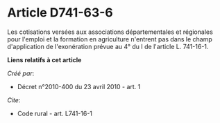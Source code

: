 # Article D741-63-6

Les cotisations versées aux associations départementales et régionales pour l'emploi et la formation en agriculture n'entrent
pas dans le champ d'application de l'exonération prévue au 4° du I de l'article L. 741-16-1.

**Liens relatifs à cet article**

_Créé par_:

  - Décret n°2010-400 du 23 avril 2010 - art. 1

_Cite_:

  - Code rural - art. L741-16-1
